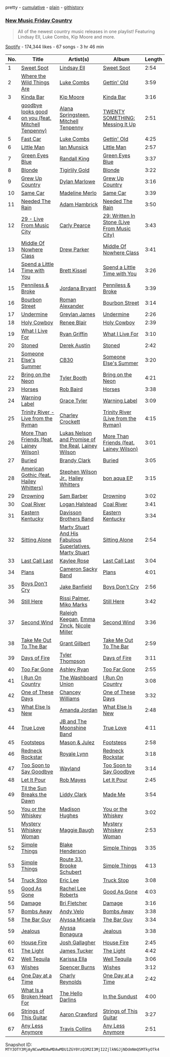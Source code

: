 pretty - [cumulative](/playlists/cumulative/37i9dQZF1DWVn8zvR5ROMB.md) - [plain](/playlists/plain/37i9dQZF1DWVn8zvR5ROMB) - [githistory](https://github.githistory.xyz/mackorone/spotify-playlist-archive/blob/main/playlists/plain/37i9dQZF1DWVn8zvR5ROMB)

### [New Music Friday Country](https://open.spotify.com/playlist/37i9dQZF1DWVn8zvR5ROMB)

> All of the newest country music releases in one playlist! Featuring Lindsay Ell, Luke Combs, Kip Moore and more.

[Spotify](https://open.spotify.com/user/spotify) - 174,344 likes - 67 songs - 3 hr 46 min

| No. | Title | Artist(s) | Album | Length |
|---|---|---|---|---|
| 1 | [Sweet Spot](https://open.spotify.com/track/1HlR2cBtUy2euEdltt7Cdz) | [Lindsay Ell](https://open.spotify.com/artist/4lpA7MWpQpY7hKkwfLxw2Q) | [Sweet Spot](https://open.spotify.com/album/0jGTPi4YLdLW42KjT9IDKY) | 2:54 |
| 2 | [Where the Wild Things Are](https://open.spotify.com/track/0eBFgRxyVSeuT4iyrbukdn) | [Luke Combs](https://open.spotify.com/artist/718COspgdWOnwOFpJHRZHS) | [Gettin' Old](https://open.spotify.com/album/5Uly85dJHHDfHQCsyUQ8gw) | 3:59 |
| 3 | [Kinda Bar](https://open.spotify.com/track/3nQMjaLYxQHD1qEYkovZyo) | [Kip Moore](https://open.spotify.com/artist/2hJPr4lk7Q8SSvCVBl9fWM) | [Kinda Bar](https://open.spotify.com/album/6M3sZd68dyKV2Q9gvWpSYj) | 3:16 |
| 4 | [goodbye looks good on you \(feat\. Mitchell Tenpenny\)](https://open.spotify.com/track/4K3tnAfDLPZPvc3lzsrjoq) | [Alana Springsteen](https://open.spotify.com/artist/4TPT9nwjRvEV49q7f8p4fy), [Mitchell Tenpenny](https://open.spotify.com/artist/1p6CdzJRoicjRcSdWoB9Qc) | [TWENTY SOMETHING: Messing It Up](https://open.spotify.com/album/1Uyc48o6p2Dv1RfyZYztFS) | 2:51 |
| 5 | [Fast Car](https://open.spotify.com/track/1Lo0QY9cvc8sUB2vnIOxDT) | [Luke Combs](https://open.spotify.com/artist/718COspgdWOnwOFpJHRZHS) | [Gettin' Old](https://open.spotify.com/album/5Uly85dJHHDfHQCsyUQ8gw) | 4:25 |
| 6 | [Little Man](https://open.spotify.com/track/2cvRVjFCjMnyf6zy1uTGF9) | [Ian Munsick](https://open.spotify.com/artist/7HjGPPtdNuHcK8crc7iNkn) | [Little Man](https://open.spotify.com/album/2mR1FqZrH3Fe3sqBO8ZBB7) | 2:57 |
| 7 | [Green Eyes Blue](https://open.spotify.com/track/1x15fRBTT4lJCEvPX7kXw6) | [Randall King](https://open.spotify.com/artist/4Uux6BdaCNrVFQ0bqGRtfh) | [Green Eyes Blue](https://open.spotify.com/album/4H07PvbznqL0YjMMVT66tq) | 3:37 |
| 8 | [Blonde](https://open.spotify.com/track/1HuujiW4Juu0OcxvueBY2E) | [Tigirlily Gold](https://open.spotify.com/artist/0z4vOhwPxS2J5ULMg8edzb) | [Blonde](https://open.spotify.com/album/1kKazJ5YxsH7iV351nvXfs) | 3:22 |
| 9 | [Grew Up Country](https://open.spotify.com/track/4rLuT5hLEA3rAvHAFLglze) | [Dylan Marlowe](https://open.spotify.com/artist/0ZZLr8EH3aNFzYpXtaTIax) | [Grew Up Country](https://open.spotify.com/album/5IoCgdWyeILZRHF6r2lYHH) | 3:16 |
| 10 | [Same Car](https://open.spotify.com/track/6yCW8qaDobbzDQS4qjTfJO) | [Madeline Merlo](https://open.spotify.com/artist/4KH3T3jZJtfFtNyfBqwUuu) | [Same Car](https://open.spotify.com/album/18QJ8qka8jU6I9P4SAgmGo) | 3:39 |
| 11 | [Needed The Rain](https://open.spotify.com/track/2YPgBZVNqvBprMbJ23UPUk) | [Adam Hambrick](https://open.spotify.com/artist/5KGZH5Opah1A66dZ2TuWAX) | [Needed The Rain](https://open.spotify.com/album/3XawUgdBEJuVzoLKV1RTM4) | 3:50 |
| 12 | [29 \- Live From Music City](https://open.spotify.com/track/78ETXDXipfmM7S9uw0CSwC) | [Carly Pearce](https://open.spotify.com/artist/4sIl4BTo9l9KqEi0Y3RE72) | [29: Written In Stone \(Live From Music City\)](https://open.spotify.com/album/67o5CFSmkDlqmeA2vkvZx8) | 3:43 |
| 13 | [Middle Of Nowhere Class](https://open.spotify.com/track/0hzkbUtBgEgMyfbymWuDKc) | [Drew Parker](https://open.spotify.com/artist/04roC3Teouu613zLDKvHpQ) | [Middle Of Nowhere Class](https://open.spotify.com/album/0zN8UMoWb3j1yIfdfjfzTE) | 3:41 |
| 14 | [Spend a Little Time with You](https://open.spotify.com/track/06w079NKkoRTF9ppTzQyBk) | [Brett Kissel](https://open.spotify.com/artist/6VOaUBrKfzd49nIAzjVKmm) | [Spend a Little Time with You](https://open.spotify.com/album/5SIYAIdI4VTtla7rPs1wKU) | 3:26 |
| 15 | [Penniless & Broke](https://open.spotify.com/track/26TL1SaQwfeu2RUEpICMOh) | [Jordana Bryant](https://open.spotify.com/artist/69CLILkCLdR4JOoQieAFm2) | [Penniless & Broke](https://open.spotify.com/album/16lLoTcCLcQTGQ2jc6RSZx) | 3:39 |
| 16 | [Bourbon Street](https://open.spotify.com/track/5ebIVI9JQdpDDKtQcjauzC) | [Roman Alexander](https://open.spotify.com/artist/55snOo1hCfZ7FC9ogPpGnH) | [Bourbon Street](https://open.spotify.com/album/3su15FD5dzQprIsQP2KANP) | 3:14 |
| 17 | [Undermine](https://open.spotify.com/track/6At2ZQA676m2DbbstWSUMk) | [Greylan James](https://open.spotify.com/artist/0obiwW8UEpyliJ4xhXqrra) | [Undermine](https://open.spotify.com/album/6a42oarCGa2cJIkTJtWfGW) | 2:26 |
| 18 | [Holy Cowboy](https://open.spotify.com/track/33Zj7C0fxd0uyh6o5KtQzY) | [Renee Blair](https://open.spotify.com/artist/6sv0SHO2ZhBe1i0xkk7uM1) | [Holy Cowboy](https://open.spotify.com/album/3NJX8OzwxpFbVgT4k85tGd) | 2:39 |
| 19 | [What I Live For](https://open.spotify.com/track/1HQjfkdG1vpYj5xvfgisrJ) | [Ryan Griffin](https://open.spotify.com/artist/7dMEBGtGI6O7PoTEucAaBT) | [What I Live For](https://open.spotify.com/album/34k79papXhI4IyY8Zyiwba) | 3:10 |
| 20 | [Stoned](https://open.spotify.com/track/1E0MQXTmFHJnaOGIMqq5LF) | [Derek Austin](https://open.spotify.com/artist/0uNsoq1EVnteLuHRwzvYfZ) | [Stoned](https://open.spotify.com/album/7fzDWt3ZsttqHdjr0bugrz) | 2:42 |
| 21 | [Someone Else's Summer](https://open.spotify.com/track/0fJXlFBJbNaUDjabUqYkUS) | [CB30](https://open.spotify.com/artist/2PYT3wdKG3zn2sjztkf611) | [Someone Else's Summer](https://open.spotify.com/album/2NFqsYoTv7U1tJy05M6TDt) | 3:20 |
| 22 | [Bring on the Neon](https://open.spotify.com/track/5NaxaWrHLoeJjx8WVJMO8b) | [Tyler Booth](https://open.spotify.com/artist/7lUUBDm6D4zeAVxbBqtHel) | [Bring on the Neon](https://open.spotify.com/album/2UTxlKf1ow8TylD4KeLz1v) | 4:21 |
| 23 | [Horses](https://open.spotify.com/track/3Wrbf7Ecb7wDL5nS7L9HL0) | [Rob Baird](https://open.spotify.com/artist/1eE9EMjfAxDNT22LXc4Xpt) | [Horses](https://open.spotify.com/album/1Eh2GN0KEBgCrMCDaTcAfQ) | 3:38 |
| 24 | [Warning Label](https://open.spotify.com/track/61kduNHapiZb81roxGaeYA) | [Grace Tyler](https://open.spotify.com/artist/7rJg0c4D0Xu1TtLmkaEMDH) | [Warning Label](https://open.spotify.com/album/11mQ0dkaWGpKoObMD4o5ne) | 3:09 |
| 25 | [Trinity River \- Live from the Ryman](https://open.spotify.com/track/0an9Y015G7FzQKQAU9kr9b) | [Charley Crockett](https://open.spotify.com/artist/3BJX1nYizKvWpZTY5HOAr4) | [Trinity River \(Live from the Ryman\)](https://open.spotify.com/album/35E9kmkq2kX5S6ZIksSjgC) | 4:15 |
| 26 | [More Than Friends \(feat\. Lainey Wilson\)](https://open.spotify.com/track/0ux8xs7l9rh1Hr8SgExguM) | [Lukas Nelson and Promise of the Real](https://open.spotify.com/artist/5iXYJYmMcjlTFL1qA8UfgY), [Lainey Wilson](https://open.spotify.com/artist/6tPHARSq45lQ8BSALCfkFC) | [More Than Friends \(feat\. Lainey Wilson\)](https://open.spotify.com/album/0aJOXNP0MBlCLrhJF61Igw) | 3:01 |
| 27 | [Buried](https://open.spotify.com/track/7u740aHqd57OfLBikgwIVY) | [Brandy Clark](https://open.spotify.com/artist/5vMAKlvvMNSRQRYCAvpG6S) | [Buried](https://open.spotify.com/album/5gMfRtnp0qQ6PmWHoEsMSZ) | 3:05 |
| 28 | [American Gothic \(feat\. Hailey Whitters\)](https://open.spotify.com/track/72vF5ESZ9UJEpVZkXNN8FL) | [Stephen Wilson Jr.](https://open.spotify.com/artist/4DSDa4HvAWqvb3dMHUOAfd), [Hailey Whitters](https://open.spotify.com/artist/4e9TBaTlI3LVQz3tkTYC0I) | [bon aqua EP](https://open.spotify.com/album/782C6iLDAvYgAjJfd6YmSA) | 3:15 |
| 29 | [Drowning](https://open.spotify.com/track/5dXBit91O3HQg6jonJbqaQ) | [Sam Barber](https://open.spotify.com/artist/08GfvCW09pv2QP4y9sle2a) | [Drowning](https://open.spotify.com/album/0sHHqhHLztj8XsZfZAJvnw) | 3:02 |
| 30 | [Coal River](https://open.spotify.com/track/1feNxzKDVyqTkGuJMrAzVF) | [Logan Halstead](https://open.spotify.com/artist/4XuOM2K7MfXMP6cinOPido) | [Coal River](https://open.spotify.com/album/2QZMDKgCHgI5QXiERup8FL) | 3:41 |
| 31 | [Eastern Kentucky](https://open.spotify.com/track/3KHv9f9K6pZRSv61z4SaRu) | [Davisson Brothers Band](https://open.spotify.com/artist/6RpyMVMX7C09kLgABdwJ1d) | [Eastern Kentucky](https://open.spotify.com/album/4fbqrkjymL0LAtCAFxq7Wd) | 3:34 |
| 32 | [Sitting Alone](https://open.spotify.com/track/2SFK85dn2BPKGOmcj4wKpO) | [Marty Stuart And His Fabulous Superlatives](https://open.spotify.com/artist/559WWygoFrpAD58V0PqVwO), [Marty Stuart](https://open.spotify.com/artist/3OyGv7XUYQwQgECYSzJhyO) | [Sitting Alone](https://open.spotify.com/album/4pOcJnDKF4ZqwboJyJWZ1c) | 2:54 |
| 33 | [Last Call Last](https://open.spotify.com/track/6kayGg0oExDfXnFkTqp97B) | [Kaylee Rose](https://open.spotify.com/artist/0TKoBOWNrYm3FRIHvd1VfH) | [Last Call Last](https://open.spotify.com/album/3RBNJV4pLA6DVP1xNlqL8t) | 3:04 |
| 34 | [Plans](https://open.spotify.com/track/0q8CsnbfFEITM6LQsJtpBP) | [Cameron Sacky Band](https://open.spotify.com/artist/7cuhHElVWaF67zEb1cGIG0) | [Plans](https://open.spotify.com/album/4PSWYGTUhO76kSZupYnivi) | 4:01 |
| 35 | [Boys Don't Cry](https://open.spotify.com/track/2xB4WMt3zCHoZtC55XdOcu) | [Jake Banfield](https://open.spotify.com/artist/2x25aNM4XzVKgrmZw5xcrb) | [Boys Don't Cry](https://open.spotify.com/album/2bhBr380zCJcIrxq2jUS0r) | 2:56 |
| 36 | [Still Here](https://open.spotify.com/track/4sFf1zh6NkOG3YyfE8LcBD) | [Rissi Palmer](https://open.spotify.com/artist/5M6DR8vZz7e0DZmIHKyjZQ), [Miko Marks](https://open.spotify.com/artist/2pkqyjrPhrzJcdhwN80kAs) | [Still Here](https://open.spotify.com/album/45f44m26ubro0tEMbeLV6T) | 3:42 |
| 37 | [Second Wind](https://open.spotify.com/track/2X2PyfXAL4QjBs0Fb87s4h) | [Raleigh Keegan](https://open.spotify.com/artist/1mDIaHzalOaN9oX7hHnpXV), [Emma Zinck](https://open.spotify.com/artist/4FxoICozvWBe6Rpc2L1Twq), [Nicole Miller](https://open.spotify.com/artist/32HvVypa8q2bJIQOcYzIWS) | [Second Wind](https://open.spotify.com/album/5O0b8qYRlcSPAP0uRP3kaH) | 3:36 |
| 38 | [Take Me Out To The Bar](https://open.spotify.com/track/2ZYjew9TueLB0Y6RO8w7CF) | [Grant Gilbert](https://open.spotify.com/artist/22JGfpxVueSHqP2SIi1919) | [Take Me Out To The Bar](https://open.spotify.com/album/6eqwpIVb2oetThsLuKiifm) | 2:59 |
| 39 | [Days of Fire](https://open.spotify.com/track/3p3r4B1F3hvZ3tSbfOhy7m) | [Tyler Thompson](https://open.spotify.com/artist/46Jet9gQzP9jN5oZgJniHf) | [Days of Fire](https://open.spotify.com/album/6rdmlrQGL1gTRVjZv4W23v) | 3:11 |
| 40 | [Too Far Gone](https://open.spotify.com/track/0XC51nEPgNnmnjqi65m64V) | [Ashley Ryan](https://open.spotify.com/artist/7ocagKTuL7owEFIvssbzVq) | [Too Far Gone](https://open.spotify.com/album/3XDTG1T6Rk67odww6x4cBg) | 2:55 |
| 41 | [I Run On Country](https://open.spotify.com/track/6vbAnq2xGOaG4p9a6wPiLE) | [The Washboard Union](https://open.spotify.com/artist/2YftJBwNPaJJMK5ORcHq8k) | [I Run On Country](https://open.spotify.com/album/6eWp5UBy7SjPcZNxQK0Ms5) | 3:08 |
| 42 | [One of These Days](https://open.spotify.com/track/5P7Lehr4D2ZsQCQnUR5lGM) | [Chancey Williams](https://open.spotify.com/artist/6kaBU6Hz3GSkpRh6tfuA98) | [One of These Days](https://open.spotify.com/album/7cW7r50LAQOnwlfis8NR8X) | 3:32 |
| 43 | [What Else Is New](https://open.spotify.com/track/2jCbACQvCY4k6OtXBrbEou) | [Amanda Jordan](https://open.spotify.com/artist/5UzX8YYER6nwjEoJjt6QCv) | [What Else Is New](https://open.spotify.com/album/75WAnHpZksolNF57Ue9Pmt) | 2:48 |
| 44 | [True Love](https://open.spotify.com/track/0gDumBjzj44UKxAJlzzzuP) | [JB and The Moonshine Band](https://open.spotify.com/artist/0fY9RWMWc5guge9XOKe4OW) | [True Love](https://open.spotify.com/album/71LU7CxgDoVHIJlyRi241U) | 4:11 |
| 45 | [Footsteps](https://open.spotify.com/track/5amIs6bmhvDwmviSJg5ySd) | [Mason & Julez](https://open.spotify.com/artist/7ixzwZCFEILN04Sc8SgHkB) | [Footsteps](https://open.spotify.com/album/2MTbZGbI0AJkD6OdPfkxii) | 2:58 |
| 46 | [Redneck Rockstar](https://open.spotify.com/track/5GMTJruaIyRZ14xXn59mfC) | [Royale Lynn](https://open.spotify.com/artist/7dvWKl1x7kPPPiDDBibQaK) | [Redneck Rockstar](https://open.spotify.com/album/4Y7web9v5SP8zapdG8UsYO) | 3:18 |
| 47 | [Too Soon to Say Goodbye](https://open.spotify.com/track/6M4avvxVxEfXSp7we3iFg1) | [Wayland](https://open.spotify.com/artist/5DG4mAvzfoF70wDbSd4wAJ) | [Too Soon to Say Goodbye](https://open.spotify.com/album/6EAbyN2WvgoCD9rRFQ8C7y) | 3:14 |
| 48 | [Let It Pour](https://open.spotify.com/track/3jD54vAj7upO8UlARVb0Kq) | [Rob Mayes](https://open.spotify.com/artist/3P5tlX0dc1Y3oNWwgsojmt) | [Let It Pour](https://open.spotify.com/album/1RX1wkZnJN3pNdQHi5M59i) | 2:45 |
| 49 | [Til the Sun Breaks the Dawn](https://open.spotify.com/track/2qK3Bp4Cw1VPsjBppqSWCi) | [Liddy Clark](https://open.spotify.com/artist/5TFWfcZSH39BwHbxpsn1UJ) | [Made Me](https://open.spotify.com/album/08qM3GuAscJwv4sHzw2Kvk) | 3:54 |
| 50 | [You or the Whiskey](https://open.spotify.com/track/5hMjynxmhkc3PZAxMYnbk5) | [Madison Hughes](https://open.spotify.com/artist/03rZGNLcaUYnzsTxlXpJ3F) | [You or the Whiskey](https://open.spotify.com/album/3NqTDTZn3V0Q7aGN4Dr1fP) | 3:02 |
| 51 | [Mystery Whiskey Woman](https://open.spotify.com/track/6TZ34neTFPVZDJO1tsXQwP) | [Maggie Baugh](https://open.spotify.com/artist/4E82Kdena6yf0reUDRzbvW) | [Mystery Whiskey Woman](https://open.spotify.com/album/0FLOLPLMzLZwPdPJo3m2ar) | 2:53 |
| 52 | [Simple Things](https://open.spotify.com/track/7zvaD4b457nwlwZjeqoivA) | [Blake Henderson](https://open.spotify.com/artist/5ILg0WBOzkaN5ePByRuMw4) | [Simple Things](https://open.spotify.com/album/14UlfT3plPSHVwDx0FqfVY) | 3:35 |
| 53 | [Simple Things](https://open.spotify.com/track/4otlvyelfJJxZlu63beJUN) | [Route 33](https://open.spotify.com/artist/5KDFgnaOWRd3B8V1WQWZlE), [Brooke Schubert](https://open.spotify.com/artist/37AhJFVvcLzRvWWHaHOrlq) | [Simple Things](https://open.spotify.com/album/2yjkujv0fVBteiGF1jtLG3) | 4:13 |
| 54 | [Truck Stop](https://open.spotify.com/track/0ljzK84iwvklpQ9iEPgtZl) | [Eric Lee](https://open.spotify.com/artist/4YctQpJB8K4FYJwM03A6e5) | [Truck Stop](https://open.spotify.com/album/1Ydtio6OLpXGD5XuyGvaZi) | 3:08 |
| 55 | [Good As Gone](https://open.spotify.com/track/4JKX2CIzoGBkuzqwGuIliI) | [Rachel Lee Roberts](https://open.spotify.com/artist/4IkIQH1H6uomyGgjpABSaz) | [Good As Gone](https://open.spotify.com/album/2OfHIL7mKK7M57AStY5tTg) | 4:03 |
| 56 | [Damage](https://open.spotify.com/track/4itNm5VES3chJsckXwQuCI) | [Bri Fletcher](https://open.spotify.com/artist/7L0vBPI3KGaA64mN3j1x3m) | [Damage](https://open.spotify.com/album/7KmUdR5K4xrlaXd4xltgau) | 3:16 |
| 57 | [Bombs Away](https://open.spotify.com/track/3p2fgguxGWJtCa4jdB4M2D) | [Andy Velo](https://open.spotify.com/artist/3qL2M363O7ogr4sKpxAVyR) | [Bombs Away](https://open.spotify.com/album/3CYHgVQVBNz6mTkGmwSBAA) | 3:38 |
| 58 | [The Bar Guy](https://open.spotify.com/track/1N7c1NQGE4LMMJMpUE9MSP) | [Alyssa Micaela](https://open.spotify.com/artist/7k7mCkZfVpQUXTgSowcpej) | [The Bar Guy](https://open.spotify.com/album/4zVUFBJoGcli595MQJ7eEc) | 3:34 |
| 59 | [Jealous](https://open.spotify.com/track/6llXHyRmZtgyNsr5iYJ6UN) | [Alyssa Bonagura](https://open.spotify.com/artist/31P1IMaJH0mI1pvB9jATHB) | [Jealous](https://open.spotify.com/album/7Gniaa6vapjRVyQpLJiceG) | 3:38 |
| 60 | [House Fire](https://open.spotify.com/track/5FL5iulprnKf8jo4xWpiCg) | [Josh Gallagher](https://open.spotify.com/artist/278K10pQN1n0yGXjB0Hp2p) | [House Fire](https://open.spotify.com/album/1NwGCIwogDdZCcSKVy6tKq) | 2:45 |
| 61 | [The Light](https://open.spotify.com/track/0yR3qIIgtfTvv4bTXayP0m) | [James Tucker](https://open.spotify.com/artist/5BxhrOGx4mGsMPi9PphUXG) | [The Light](https://open.spotify.com/album/0GynnBKic0lC9PMaCmd24P) | 4:42 |
| 62 | [Well Tequila](https://open.spotify.com/track/6mareM63ZInxXlsZWtNKUA) | [Karissa Ella](https://open.spotify.com/artist/60SgxHhlYxHNXdA6obPu6X) | [Well Tequila](https://open.spotify.com/album/6igm25OJZaTyAianvQmMoq) | 3:06 |
| 63 | [Wishes](https://open.spotify.com/track/6bZQ1lYaDFDQaVX2iHFMIH) | [Spencer Burns](https://open.spotify.com/artist/4NmjSQ0m4Z3vtiz08n2o08) | [Wishes](https://open.spotify.com/album/5fx37nPX5HApXdvzDzkydl) | 3:12 |
| 64 | [One Day at a Time](https://open.spotify.com/track/2rd29sYMlYgycH03LXIzIv) | [Charly Reynolds](https://open.spotify.com/artist/0Qn2b5t1GBKkYDmtORH1Yp) | [One Day at a Time](https://open.spotify.com/album/0UNBuEz2mSdly9tkBbTyem) | 2:42 |
| 65 | [What Is a Broken Heart For](https://open.spotify.com/track/0aCm3Et01TEjfKeG2bABUK) | [The Hello Darlins](https://open.spotify.com/artist/7cjzTUnfgM7udsWRdTqnNC) | [In the Sundust](https://open.spotify.com/album/4AHKtxn6vYt9a85DlCKg1g) | 4:00 |
| 66 | [Strings of This Guitar](https://open.spotify.com/track/1X5gF87kkd968XLr7nogMl) | [Aaron Crawford](https://open.spotify.com/artist/7i50kdUrJSwt4ds1b0OsvM) | [Strings of This Guitar](https://open.spotify.com/album/0K7lNfR46hKwDURwYrSWH6) | 3:27 |
| 67 | [Any Less Anymore](https://open.spotify.com/track/2WCXsGBEmDyOlomsKmX0ei) | [Travis Collins](https://open.spotify.com/artist/1hB4sZ49ocIuwxPEBIV35m) | [Any Less Anymore](https://open.spotify.com/album/0XvYe5UOAfulMDxPyjZskZ) | 2:51 |

Snapshot ID: `MTY3OTY3MjAyNCwwMDAwMDAwMDU1ZGY0YzQ3M2I3MjI2ZjlkNGJjNDdmNmQ5MTkyOTk4`
